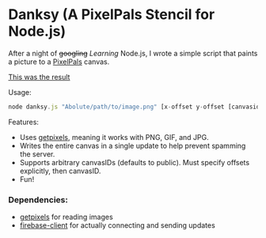 # Danksy (A PixelPals Stencil for Node\.js)

After a night of ~~googling~~ *Learning* Node\.js, I wrote a simple script that paints a picture to a [PixelPals](https://github.com/eternalthinker/pixelpals) canvas.

[This was the result](https://youtu.be/BYCcExb9uqs)
	
Usage: 
```javascript
node danksy.js "Abolute/path/to/image.png" [x-offset y-offset [canvasid]]
```

Features:

 * Uses [getpixels](https://www.npmjs.com/package/get-pixels), meaning it works with PNG, GIF, and JPG.
 * Writes the entire canvas in a single update to help prevent spamming the server.
 * Supports arbitrary canvasIDs (defaults to public). Must specify offsets explicitly, then canvasID.
 * Fun!


### Dependencies:

 * [getpixels](https://www.npmjs.com/package/get-pixels) for reading images
 * [firebase-client](https://github.com/jpstevens/firebase-client) for actually connecting and sending updates